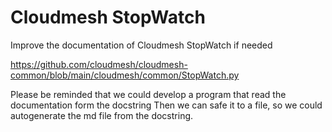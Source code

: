 # Cloudmesh StopWatch

Improve the documentation of Cloudmesh StopWatch if needed

<https://github.com/cloudmesh/cloudmesh-common/blob/main/cloudmesh/common/StopWatch.py>

Please be reminded that we could develop a program that read the documentation form the docstring
Then we can safe it to a file, so we could autogenerate the md file from the docstring. 
